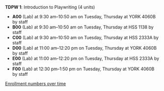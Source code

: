 **TDPW 1**: Introduction to Playwriting (4 units)

- **A00** (Lab) at 9:30 am–10:50 am on Tuesday, Thursday at YORK 4060B by staff
- **B00** (Lab) at 9:30 am–10:50 am on Tuesday, Thursday at HSS 1138 by staff
- **C00** (Lab) at 9:30 am–10:50 am on Tuesday, Thursday at HSS 2333A by staff
- **D00** (Lab) at 11:00 am–12:20 pm on Tuesday, Thursday at YORK 4060B by staff
- **E00** (Lab) at 11:00 am–12:20 pm on Tuesday, Thursday at HSS 2333A by staff
- **F00** (Lab) at 12:30 pm–1:50 pm on Tuesday, Thursday at YORK 4060B by staff

[Enrollment numbers over time](./TDPW1.tsv)
